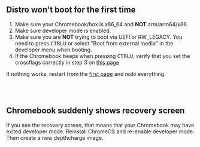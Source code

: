 ## Distro won't boot for the first time
1. Make sure your Chromebook/box is x86_64 and **NOT** arm/arm64/x86.
2. Make sure developer mode is enabled.
3. Make sure you are **NOT** trying to boot via UEFI or RW_LEGACY. You need to press <kbd>CTRL</kbd><kbd>U</kbd> or select "Boot
   from external media" in the developer menu when booting.
4. If the Chromebook beeps when pressing <kbd>CTRL</kbd><kbd>U</kbd>, verify that you set the crossflags correctly in step 3 on [this page](Preparing-the-chromebook|box)

If nothing works, restart from the [first page](Prerequisites) and redo everything.

<br></br>

## Chromebook suddenly shows recovery screen

If you see the recovery screen, that means that your Chromebook may have exited developer mode. Reinstall ChromeOS and
re-enable developer mode. Then create a new depthcharge image.
